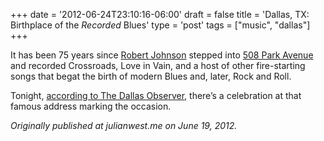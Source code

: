 +++
date = '2012-06-24T23:10:16-06:00'
draft = false
title = 'Dallas, TX: Birthplace of the _Recorded_ Blues'
type = 'post'
tags = ["music", "dallas"]
+++

It has been 75 years since <a href="http://en.wikipedia.org/wiki/Robert_Johnson">Robert Johnson</a> stepped into <a href="http://508park.org/historyof508.asp">508 Park Avenue</a> and recorded Crossroads, Love in Vain, and a host of other fire-starting songs that begat the birth of modern Blues and, later, Rock and Roll.<br />

Tonight, <a href="http://blogs.dallasobserver.com/dc9/2012/06/tonight_the_75th_anniversary_o.php">according to The Dallas Observer</a>, there’s a celebration at that famous address marking the occasion.<br />


<i>Originally published at julianwest.me on June 19, 2012.</i>